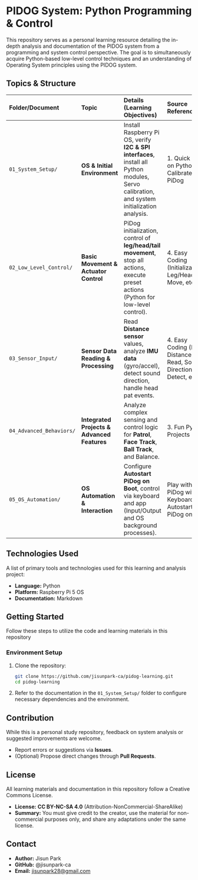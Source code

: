 # PIDOG System: Python Programming & Control

This repository serves as a personal learning resource detailing the in-depth analysis and documentation of the PIDOG system from a programming and system control perspective. The goal is to simultaneously acquire Python-based low-level control techniques and an understanding of Operating System principles using the PIDOG system.

## Topics & Structure

| Folder/Document | Topic | Details (Learning Objectives) | Source Reference |
| :--- | :--- | :--- | :--- |
| `01_System_Setup/` | **OS & Initial Environment** | Install Raspberry Pi OS, verify **I2C & SPI interfaces**, install all Python modules, Servo calibration, and system initialization analysis. | 1. Quick Guide on Python, 2. Calibrate the PiDog |
| `02_Low_Level_Control/` | **Basic Movement & Actuator Control** | PiDog initialization, control of **leg/head/tail movement**, stop all actions, execute preset actions (Python for low-level control). | 4. Easy Coding (Initialization, Leg/Head/Tail Move, etc.) |
| `03_Sensor_Input/` | **Sensor Data Reading & Processing** | Read **Distance sensor** values, analyze **IMU data** (gyro/accel), detect sound direction, handle head pat events. | 4. Easy Coding (Read Distance, IMU Read, Sound Direction Detect, etc.) |
| `04_Advanced_Behaviors/` | **Integrated Projects & Advanced Features** | Analyze complex sensing and control logic for **Patrol**, **Face Track**, **Ball Track**, and Balance. | 3. Fun Python Projects |
| `05_OS_Automation/` | **OS Automation & Interaction** | Configure **Autostart PiDog on Boot**, control via keyboard and app (Input/Output and OS background processes). | Play with PiDog with Keyboard/APP, Autostart PiDog on Boot |

## Technologies Used

A list of primary tools and technologies used for this learning and analysis project:

* **Language:** Python
* **Platform:** Raspberry Pi 5 OS
* **Documentation:** Markdown

## Getting Started

Follow these steps to utilize the code and learning materials in this repository

### Environment Setup

1.  Clone the repository:
    ```bash
    git clone https://github.com/jisunpark-ca/pidog-learning.git
    cd pidog-learning
    ```
2.  Refer to the documentation in the `01_System_Setup/` folder to configure necessary dependencies and the environment.

## Contribution

While this is a personal study repository, feedback on system analysis or suggested improvements are welcome.

* Report errors or suggestions via **Issues**.
* (Optional) Propose direct changes through **Pull Requests**.

## License

All learning materials and documentation in this repository follow a Creative Commons License.

* **License:** **CC BY-NC-SA 4.0** (Attribution-NonCommercial-ShareAlike)
* **Summary:** You must give credit to the creator, use the material for non-commercial purposes only, and share any adaptations under the same license.

## Contact

* **Author:** Jisun Park
* **GitHub:** @jisunpark-ca
* **Email:** jisunpark28@gmail.com

